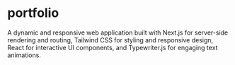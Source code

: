 # portfolio
A dynamic and responsive web application built with Next.js for server-side rendering and routing, Tailwind CSS for styling and responsive design, React for interactive UI components, and Typewriter.js for engaging text animations. 
